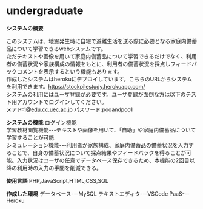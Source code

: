 # undergraduate

**システムの概要**

このシステムは、地震発生時に自宅で避難生活を送る際に必要となる家庭内備蓄品について学習できるwebシステムです。  
ただテキストや画像を用いて家庭内備蓄品について学習できるだけでなく、利用者の備蓄状況や家族構成の情報をもとに、利用者の備蓄状況を採点しフィードバックコメントを表示するという機能もあります。  
作成したシステムはherokuにデプロイしています。こちらのURLからシステムを利用できます。https://stockpilestudy.herokuapp.com/  
システムの利用にはユーザ登録が必要です。ユーザ登録が面倒な方は以下のテスト用アカウントでログインしてください。  
メアド:1@edu.cc.uec.ac.jp パスワード:pooandpoo1

**システムの機能**
ログイン機能  
学習教材閲覧機能---テキストや画像を用いて、「自助」や家庭内備蓄品について学習することが可能  
シミュレーション機能---利用者が家族構成、家庭内備蓄品の備蓄状況を入力することで、自身の備蓄状況について採点結果やフィードバックを得ることが可能。入力状況はユーザの任意でデータベース保存できるため、本機能の2回目以降の利用時の入力の手間を削減できる。

**使用言語**
PHP,JavaScript,HTML,CSS,SQL

**作成した環境**
データベース---MySQL
テキストエディタ---VSCode
PaaS---Heroku



